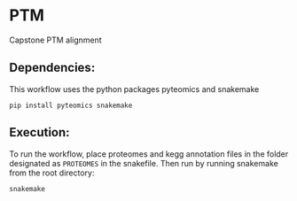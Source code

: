 # PTM
Capstone PTM alignment

## Dependencies:
This workflow uses the python packages pyteomics and snakemake
```
pip install pyteomics snakemake
```

## Execution:
To run the workflow, place proteomes and kegg annotation files in the folder designated as `PROTEOMES` in the snakefile. Then run by running snakemake from the root directory:
```
snakemake
```
